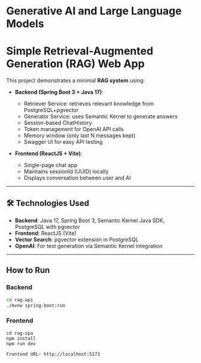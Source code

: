 # Generative AI and Large Language Models

# Simple Retrieval-Augmented Generation (RAG) Web App

This project demonstrates a minimal **RAG system** using:

- **Backend (Spring Boot 3 + Java 17)**:
    - Retriever Service: retrieves relevant knowledge from PostgreSQL+pgvector
    - Generator Service: uses Semantic Kernel to generate answers
    - Session-based ChatHistory
    - Token management for OpenAI API calls
    - Memory window (only last N messages kept)
    - Swagger UI for easy API testing

- **Frontend (ReactJS + Vite)**:
    - Single-page chat app
    - Maintains sessionId (UUID) locally
    - Displays conversation between user and AI

---

## 🛠 Technologies Used
- **Backend**: Java 17, Spring Boot 3, Semantic Kernel Java SDK, PostgreSQL with pgvector
- **Frontend**: ReactJS (Vite)
- **Vector Search**: pgvector extension in PostgreSQL
- **OpenAI**: For text generation via Semantic Kernel integration

---

## How to Run

### Backend
```bash
cd rag-api
./mvnw spring-boot:run
```
### Frontend
````shell
cd rag-spa
npm install
npm run dev

Frontend URL: http://localhost:5173
````

